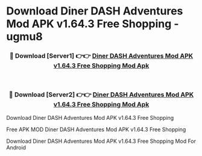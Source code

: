 # Download Diner DASH Adventures Mod APK v1.64.3 Free Shopping - ugmu8



<div align="center">
<h3>🔴 Download [Server1] 👉👉 <a href="https://momento.my/?title=Diner_DASH_Adventures_Mod_APK_v1.64.3_Free_Shopping">Diner DASH Adventures Mod APK v1.64.3 Free Shopping Mod Apk</a></h3><br>

<h3>🔴 Download [Server2] 👉👉 <a href="https://momento.my/?title=Diner_DASH_Adventures_Mod_APK_v1.64.3_Free_Shopping">Diner DASH Adventures Mod APK v1.64.3 Free Shopping Mod Apk</a></h3>
</div>



Download Diner DASH Adventures Mod APK v1.64.3 Free Shopping 

Free APK MOD Diner DASH Adventures Mod APK v1.64.3 Free Shopping 

Download Diner DASH Adventures Mod APK v1.64.3 Free Shopping Mod For Android
